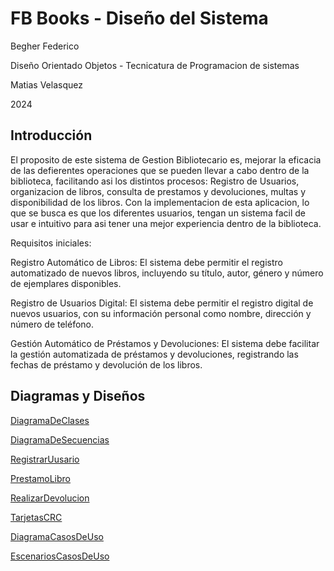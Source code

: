 # FB Books - Diseño del Sistema
Begher Federico

Diseño Orientado Objetos - Tecnicatura de Programacion de sistemas

Matias Velasquez

2024

## Introducción
El proposito de este sistema de Gestion Bibliotecario es, mejorar la eficacia  de las defierentes operaciones que se pueden llevar a cabo dentro de la biblioteca, facilitando asi los distintos procesos: Registro de Usuarios, organizacion de libros, consulta de prestamos y devoluciones, multas y disponibilidad de los libros.
Con la implementacion de esta aplicacion, lo que se busca es que los diferentes usuarios, tengan un sistema facil de usar e intuitivo para asi tener una mejor experiencia dentro de la biblioteca.


  Requisitos iniciales: 

Registro Automático de Libros: 
El sistema debe permitir el registro automatizado de nuevos libros, incluyendo su título, autor, género y número de ejemplares disponibles. 

Registro de Usuarios Digital: 
El sistema debe permitir el registro digital de nuevos usuarios, con su información personal como nombre, dirección y número de teléfono. 

Gestión Automático de Préstamos y Devoluciones: 
El sistema debe facilitar la gestión automatizada de préstamos y devoluciones, registrando las fechas de préstamo y devolución de los libros. 





## Diagramas y Diseños

[DiagramaDeClases](https://app.diagrams.net/#G1WpmejF1YOzCUxnjLqyXZoLUAHTx-ypx4#%7B%22pageId%22%3A%22C5RBs43oDa-KdzZeNtuy%22%7D)

[DiagramaDeSecuencias](https://app.diagrams.net/#G1C1jtyTUjQUMGAkRIX_QqGX9aANyNpHwt#%7B%22pageId%22%3A%22x_g9JUnUHGD1hmeVAa40%22%7D)

[RegistrarUusario](https://app.diagrams.net/#G15vNEphF81aPyaZAPphQjnH2hIzaQqg6u#%7B%22pageId%22%3A%22e7e014a7-5840-1c2e-5031-d8a46d1fe8dd%22%7D)

[PrestamoLibro](https://app.diagrams.net/#G16V7oLK1Lmm2Dcx_xqmTMNTDvq9mhZdNj#%7B%22pageId%22%3A%22e7e014a7-5840-1c2e-5031-d8a46d1fe8dd%22%7D)

[RealizarDevolucion](https://app.diagrams.net/#G1Pp9c__A6nFf5C7FjU4z0uFkSy_6Ngqlt)

[TarjetasCRC](https://app.diagrams.net/#G1caI3-QqCJ9-YedmQZCqNLs8pFX1Tea9_#%7B%22pageId%22%3A%22gNZdTqPgd1IVgwbAj1xb%22%7D)

[DiagramaCasosDeUso](https://app.diagrams.net/#G10-LK4zc53QJe0FoZ2SgJMnDzxnEb0kw9#%7B%22pageId%22%3A%22GYp26N57ceZuKNrQMWUF%22%7D)

[EscenariosCasosDeUso](https://docs.google.com/spreadsheets/d/1DIVOxkMBt0ysLOvnVTGMsxJzH4owfSdzJIvrOIagWw0/edit#gid=0)
